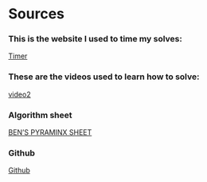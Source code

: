 # Sources

### This is the website I used to time my solves:
[Timer](https://ruwix.com/online-rubiks-stopwatch-timer/)

### These are the videos used to learn how to solve:
[video]:(https://www.youtube.com/watch?v=2H0FUvaaUsI)

[video2](https://www.youtube.com/watch?v=Vi8MCrybpj4)

### Algorithm sheet
[BEN’S PYRAMINX SHEET](https://solve-that-cube.weebly.com/uploads/8/6/6/0/86607378/bens_pyraminx_sheet.pdf)

### Github
[Github](https://lab.github.com/)
